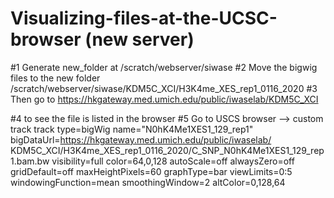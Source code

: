 # Visualizing-files-at-the-UCSC-browser (new server)

#1 Generate new_folder at /scratch/webserver/siwase
#2 Move the bigwig files to the new folder /scratch/webserver/siwase/KDM5C_XCI/H3K4me_XES_rep1_0116_2020
#3 Then go to 
https://hkgateway.med.umich.edu/public/iwaselab/KDM5C_XCI

#4 to see the file is listed in the browser
#5 Go to USCS browser --> custom track 
track type=bigWig name="N0hK4Me1XES1_129_rep1" bigDataUrl=https://hkgateway.med.umich.edu/public/iwaselab/ KDM5C_XCI/H3K4me_XES_rep1_0116_2020/C_SNP_N0hK4Me1XES1_129_rep1.bam.bw visibility=full color=64,0,128 autoScale=off alwaysZero=off gridDefault=off maxHeightPixels=60 graphType=bar viewLimits=0:5 windowingFunction=mean smoothingWindow=2 altColor=0,128,64
